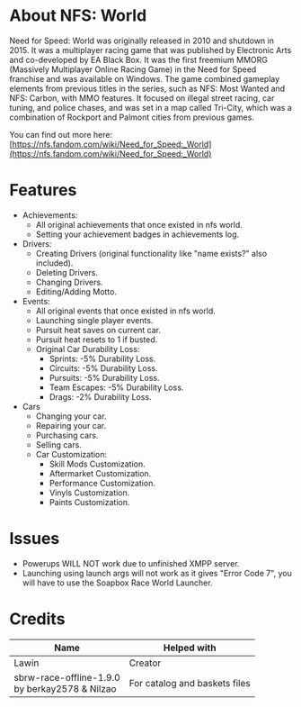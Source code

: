 # About NFS: World
Need for Speed: World was originally released in 2010 and shutdown in 2015.
It was a multiplayer racing game that was published by Electronic Arts and co-developed by EA Black Box. It was the first freemium MMORG (Massively Multiplayer Online Racing Game) in the Need for Speed franchise and was available on Windows. The game combined gameplay elements from previous titles in the series, such as NFS: Most Wanted and NFS: Carbon, with MMO features. It focused on illegal street racing, car tuning, and police chases, and was set in a map called Tri-City, which was a combination of Rockport and Palmont cities from previous games.

You can find out more here: [https://nfs.fandom.com/wiki/Need_for_Speed:_World](https://nfs.fandom.com/wiki/Need_for_Speed:_World)
# Features
* Achievements:
    + All original achievements that once existed in nfs world.
    + Setting your achievement badges in achievements log.
* Drivers:
    + Creating Drivers (original functionality like "name exists?" also included).
    + Deleting Drivers.
    + Changing Drivers.
    + Editing/Adding Motto.
* Events:
    + All original events that once existed in nfs world.
    + Launching single player events.
    + Pursuit heat saves on current car.
    + Pursuit heat resets to 1 if busted.
    + Original Car Durability Loss:
        - Sprints: -5% Durability Loss.
        - Circuits: -5% Durability Loss.
        - Pursuits: -5% Durability Loss.
        - Team Escapes: -5% Durability Loss.
        - Drags: -2% Durability Loss.
* Cars
    + Changing your car.
    + Repairing your car.
    + Purchasing cars.
    + Selling cars.
    + Car Customization:
        - Skill Mods Customization.
        - Aftermarket Customization.
        - Performance Customization.
        - Vinyls Customization.
        - Paints Customization.
# Issues
* Powerups WILL NOT work due to unfinished XMPP server.
* Launching using launch args will not work as it gives "Error Code 7", you will have to use the Soapbox Race World Launcher.
# Credits
| Name | Helped with |
| --------------- | ----------- |
| Lawin | Creator |
| sbrw-race-offline-1.9.0<br/>by berkay2578 & Nilzao | For catalog and baskets files |
